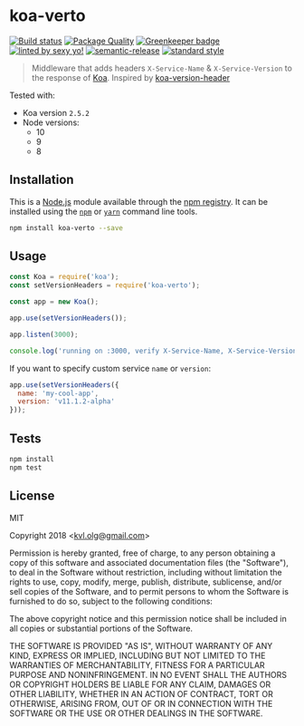 # koa-verto

[![Build status][ci-image]][ci-url]
[![Package Quality][pq-image]][pq-link]
[![Greenkeeper badge][greenkeeper-image]][greenkeeper-url]
[![linted by sexy yo!][sexy-image]][sexy-url]
[![semantic-release][semantic-image]][semantic-url]
[![standard style][standard-image]][standard-url]
<!-- [![]] coverage -->


> Middleware that adds headers `X-Service-Name` & `X-Service-Version` to the response of [Koa][koalink]. Inspired by [koa-version-header][koa-version-header-link]

Tested with:
- Koa version `2.5.2`
- Node versions:
  - 10
  - 9
  - 8

## Installation

This is a [Node.js][nodejslink] module available through the
[npm registry][npmlink]. It can be installed using the
[`npm`](https://docs.npmjs.com/getting-started/installing-npm-packages-locally)
or
[`yarn`][yarnlink]
command line tools.

```sh
npm install koa-verto --save
```

## Usage

```javascript
const Koa = require('koa');
const setVersionHeaders = require('koa-verto');

const app = new Koa();

app.use(setVersionHeaders());

app.listen(3000);

console.log('running on :3000, verify X-Service-Name, X-Service-Version headers')
```

If you want to specify custom service `name` or `version`:

```javascript
app.use(setVersionHeaders({
  name: 'my-cool-app',
  version: 'v11.1.2-alpha'
}));
```


## Tests

```sh
npm install
npm test
```

## License

MIT

Copyright 2018 &lt;kvl.olg@gmail.com&gt;

Permission is hereby granted, free of charge, to any person obtaining a copy of this software and associated documentation files (the "Software"), to deal in the Software without restriction, including without limitation the rights to use, copy, modify, merge, publish, distribute, sublicense, and/or sell copies of the Software, and to permit persons to whom the Software is furnished to do so, subject to the following conditions:

The above copyright notice and this permission notice shall be included in all copies or substantial portions of the Software.

THE SOFTWARE IS PROVIDED "AS IS", WITHOUT WARRANTY OF ANY KIND, EXPRESS OR IMPLIED, INCLUDING BUT NOT LIMITED TO THE WARRANTIES OF MERCHANTABILITY, FITNESS FOR A PARTICULAR PURPOSE AND NONINFRINGEMENT. IN NO EVENT SHALL THE AUTHORS OR COPYRIGHT HOLDERS BE LIABLE FOR ANY CLAIM, DAMAGES OR OTHER LIABILITY, WHETHER IN AN ACTION OF CONTRACT, TORT OR OTHERWISE, ARISING FROM, OUT OF OR IN CONNECTION WITH THE SOFTWARE OR THE USE OR OTHER DEALINGS IN THE SOFTWARE.


[koalink]:https://github.com/koajs/koa
[nodejslink]:https://nodejs.org/
[npmlink]:https://www.npmjs.com/
[yarnlink]:https://yarnpkg.com/en/
[npm-icon]: https://nodei.co/npm/koa-verto.png?downloads=true
[npm-url]: https://npmjs.org/package/koa-verto
[ci-image]: https://travis-ci.org/oleg-koval/koa-verto.svg?branch=master
[ci-url]: https://travis-ci.org/oleg-koval/koa-verto
[greenkeeper-image]: https://badges.greenkeeper.io/oleg-koval/koa-verto.svg
[greenkeeper-url]: https://greenkeeper.io/
[sexy-image]: https://img.shields.io/badge/linted%20by-sexy%20yo!-brightgreen.svg
[sexy-url]: https://github.com/markelog/eslint-config-sexy
[semantic-image]: https://img.shields.io/badge/%20%20%F0%9F%93%A6%F0%9F%9A%80-semantic--release-e10079.svg
[semantic-url]: https://github.com/semantic-release/semantic-release
[standard-image]: https://img.shields.io/badge/code%20style-standard-brightgreen.svg
[standard-url]: http://standardjs.com/
[koa-version-header-link]:https://github.com/bahmutov/koa-version-header
[pq-image]: http://npm.packagequality.com/badge/koa-verto.png
[pq-link]: http://packagequality.com/#?package=koa-verto
